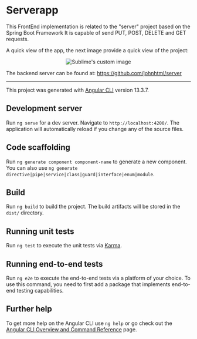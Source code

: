 # Serverapp

This FrontEnd implementation is related to the "server" project based on the Spring Boot Framework
It is capable of send PUT, POST, DELETE and GET requests.

A quick view of the app, the next image provide a quick view of the project:

<p align="center">
  <img src="https://user-images.githubusercontent.com/50509447/173255748-db238718-d911-47af-9fbf-db5598954f1e.png" alt="Sublime's custom image"/>
</p>

The backend server can be found at: https://github.com/johnhtml/server

---
This project was generated with [Angular CLI](https://github.com/angular/angular-cli) version 13.3.7.

## Development server

Run `ng serve` for a dev server. Navigate to `http://localhost:4200/`. The application will automatically reload if you change any of the source files.

## Code scaffolding

Run `ng generate component component-name` to generate a new component. You can also use `ng generate directive|pipe|service|class|guard|interface|enum|module`.

## Build

Run `ng build` to build the project. The build artifacts will be stored in the `dist/` directory.

## Running unit tests

Run `ng test` to execute the unit tests via [Karma](https://karma-runner.github.io).

## Running end-to-end tests

Run `ng e2e` to execute the end-to-end tests via a platform of your choice. To use this command, you need to first add a package that implements end-to-end testing capabilities.

## Further help

To get more help on the Angular CLI use `ng help` or go check out the [Angular CLI Overview and Command Reference](https://angular.io/cli) page.
